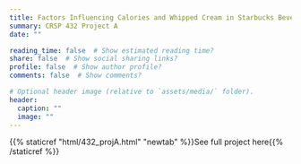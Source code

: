 ```yaml
---
title: Factors Influencing Calories and Whipped Cream in Starbucks Beverages
summary: CRSP 432 Project A
date: ""

reading_time: false  # Show estimated reading time?
share: false  # Show social sharing links?
profile: false  # Show author profile?
comments: false  # Show comments?

# Optional header image (relative to `assets/media/` folder).
header:
  caption: ""
  image: ""
---
```


{{% staticref "html/432_projA.html" "newtab" %}}See full project here{{% /staticref %}}
